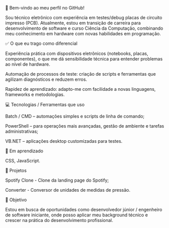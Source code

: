 👋 Bem-vindo ao meu perfil no GitHub!

Sou técnico eletrônico com experiência em testes/debug placas de circuito impresso (PCB). Atualmente, estou em transição de carreira para desenvolvimento de software e curso Ciência da Computação, combinando meu conhecimento em hardware com novas habilidades em programação.


✅ O que eu trago como diferencial

Experiência prática com dispositivos eletrônicos (notebooks, placas, componentes), o que me dá sensibilidade técnica para entender problemas ao nível de hardware.

Automação de processos de teste: criação de scripts e ferramentas que agilizam diagnósticos e reduzem erros.

Rapidez de aprendizado: adapto-me com facilidade a novas linguagens, frameworks e metodologias.


💻 Tecnologias / Ferramentas que uso

Batch / CMD – automações simples e scripts de linha de comando;

PowerShell – para operações mais avançadas, gestão de ambiente e tarefas administrativas;

VB.NET – aplicações desktop customizadas para testes.


📓 Em aprendizado

CSS, JavaScript.


📂 Projetos

Spotify Clone - Clone da landing page do Spotify;

Converter - Conversor de unidades de medidas de pressão.


🚀 Objetivo

Estou em busca de oportunidades como desenvolvedor júnior / engenheiro de software iniciante, onde posso aplicar meu background técnico e crescer na prática do desenvolvimento profissional.
